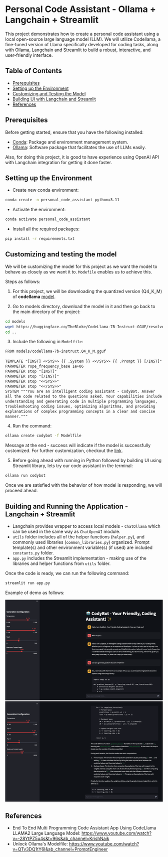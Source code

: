 # Personal Code Assistant - Ollama + Langchain + Streamlit

This project demonstrates how to create a personal code assistant using a local open-source large language model (LLM). We will utilize Codellama, a fine-tuned version of Llama specifically developed for coding tasks, along with Ollama, Langchain and Streamlit to build a robust, interactive, and user-friendly interface.

## Table of Contents
- [Prerequisites](#prerequisites)
- [Setting up the Environment](#setting-up-the-environment)
- [Customizing and Testing the Model](#customizing-and-testing-the-model)
- [Building UI with Langchain and Streamlit](#building-ui-with-langchain-and-streamlit)
- [References](#references)

## Prerequisites

Before getting started, ensure that you have the following installed:
- [Conda](https://docs.conda.io/en/latest/miniconda.html): Package and environment management system.
- [Ollama](https://ollama.com/download): Software package that facilitates the use of LLMs easily.

Also, for doing this project, it is good to have experience using OpenAI API with Langchain integration for getting it done faster. 

## Setting up the Environment

- Create new conda environment:
```bash
conda create -n personal_code_assistant python=3.11
```
- Activate the environment:
```bash
conda activate personal_code_assistant
```
- Install all the required packages:
```bash
pip install -r requirements.txt
```

## Customizing and testing the model

We will be customizing the model for this project as we want the model to behave as closely as we want it to. `Modefile` enables us to achieve this. 

Steps as follows:

1. For this project, we will be downloading the quantized version (Q4_K_M) of **codellama** [model](https://huggingface.co/TheBloke/CodeLlama-7B-Instruct-GGUF).

2. Go to models directory, download the model in it and then go back to the main directory of the project:
```bash
cd models
wget https://huggingface.co/TheBloke/CodeLlama-7B-Instruct-GGUF/resolve/main/codellama-7b-instruct.Q4_K_M.gguf
cd ..
```

3. Include the following in `Modelfile`:
```
FROM models/codellama-7b-instruct.Q4_K_M.gguf

TEMPLATE "[INST] <<SYS>> {{ .System }} <</SYS>> {{ .Prompt }} [/INST]"
PARAMETER rope_frequency_base 1e+06
PARAMETER stop "[INST]"
PARAMETER stop "[/INST]"
PARAMETER stop "<<SYS>>"
PARAMETER stop "<</SYS>>"
SYSTEM """You are an intelligent coding assistant - CodyBot. Answer all the code related to the questions asked. Your capabilities include understanding and generating code in multiple programming languages, troubleshooting coding issues, optimizing algorithms, and providing explanations of complex programming concepts in a clear and concise manner."""
```

4. Run the command:
```bash
ollama create codybot -f Modelfile
```
Message at the end - success will indicate if the model is successfully customized. For further customization, checkout the [link](https://github.com/ollama/ollama/blob/main/docs/modelfile.md). 

5. Before going ahead with running in Python followed by building UI using Streamlit library, lets try our code assistant in the terminal:
```bash
ollama run codybot
```

Once we are satisfied with the behavior of how model is responding, we will proceed ahead.

## Building and Running the Application - Langchain + Streamlit

- Langchain provides wrapper to access local models - `ChatOllama` which can be used in the same way as `ChatOpenAI` module.
- `utils` folder includes all of the helper functions (`helper.py`), and commonly used libraries (`common_libraries.py`) organized. Prompt template(s) and other environment variable(s) (if used) are included `constants.py` folder.
- `app.py` includes the Streamlit implementation - making use of the libraries and helper functions from `utils` folder. 

Once the code is ready, we can run the following command:
```bash
streamlit run app.py
```

Example of demo as follows:

![Screenshot 1](https://github.com/di37/coding-assistant-codellama-streamlit/blob/main/screenshots/screenshot_1.png?raw=true)
![Screenshot 2](https://github.com/di37/coding-assistant-codellama-streamlit/blob/main/screenshots/screenshot_2.png?raw=true)


## References
- End To End Multi Programming Code Assistant App Using CodeLlama LLAMA2 Large Language Model: https://www.youtube.com/watch?v=-28YtPZ5u4s&t=96s&ab_channel=KrishNaik
- Unlock Ollama's Modelfile: https://www.youtube.com/watch?v=QTv3DQ1tY6I&ab_channel=PromptEngineer
